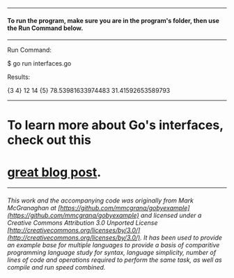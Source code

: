
___
#### To run the program, make sure you are in the program's folder, then use the Run Command below.
___
Run Command:

$ go run interfaces.go


Results:

{3 4}
12
14
{5}
78.53981633974483
31.41592653589793

___
# To learn more about Go's interfaces, check out this
# [great blog post](http://jordanorelli.tumblr.com/post/32665860244/how-to-use-interfaces-in-go).

___

###### This work and the accompanying code was originally from Mark McGranaghan at [https://github.com/mmcgrana/gobyexample](https://github.com/mmcgrana/gobyexample) and licensed under a Creative Commons Attribution 3.0 Unported License [http://creativecommons.org/licenses/by/3.0/](http://creativecommons.org/licenses/by/3.0/). It has been used to provide an example base for multiple languages to provide a basis of comparitive programming language study for syntax, language simplicity, number of lines of code and operations required to perform the same task, as well as compile and run speed combined.